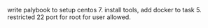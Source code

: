 write palybook to setup centos 7. install tools, add docker to task 5. restricted 22 port for root for user allowed. 